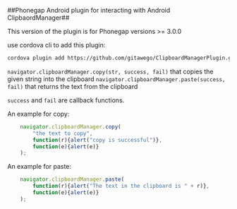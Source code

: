 ##Phonegap Android plugin for interacting with Android ClipbaordManager##

This version of the plugin is for Phonegap versions >= 3.0.0

use cordova cli to add this plugin:
```bash
cordova plugin add https://github.com/gitawego/ClipboardManagerPlugin.git
```

`navigator.clipboardManager.copy(str, success, fail)` that copies the given string into the clipboard
`navigator.clipboardManager.paste(success, fail)` that returns the text from the clipboard

`success` and `fail` are callback functions. 

An example for copy:
```js
	navigator.clipboardManager.copy(
		"the text to copy",
		function(r){alert("copy is successful")},
		function(e){alert(e)}
	);
```

An example for paste:
```js
	navigator.clipboardManager.paste(
		function(r){alert("The text in the clipboard is " + r)},
		function(e){alert(e)}
	);
```
